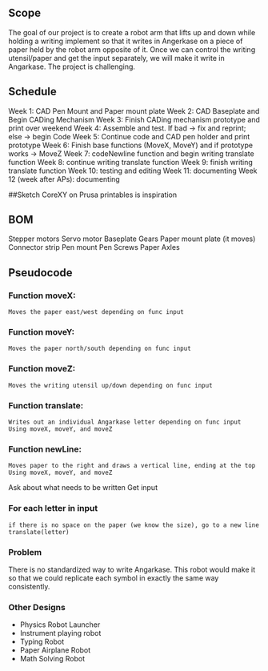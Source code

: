 ## Scope
The goal of our project is to create a robot arm that lifts up and down while holding a writing implement so that it writes in Angerkase on a piece of paper held by the robot arm opposite of it.
Once we can control the writing utensil/paper and get the input separately, we will make it write in Angarkase.
The project is challenging.


## Schedule
Week 1: CAD Pen Mount and Paper mount plate
Week 2: CAD Baseplate and Begin CADing Mechanism
Week 3: Finish CADing mechanism prototype and print over weekend
Week 4: Assemble and test. If bad → fix and reprint; else → begin Code
Week 5: Continue code and CAD pen holder and print prototype
Week 6: Finish base functions (MoveX, MoveY) and if prototype works → MoveZ
Week 7: codeNewline function and begin writing translate function
Week 8: continue writing translate function
Week 9: finish writing translate function
Week 10: testing and editing
Week 11: documenting
Week 12 (week after APs): documenting

##Sketch
CoreXY on Prusa printables is inspiration



## BOM
Stepper motors
Servo motor
Baseplate
Gears
Paper mount plate (it moves)
Connector strip
Pen mount
Pen
Screws
Paper
Axles



## Pseudocode
### Function moveX:
	Moves the paper east/west depending on func input

### Function moveY:
	Moves the paper north/south depending on func input

### Function moveZ:
	Moves the writing utensil up/down depending on func input

### Function translate:
	Writes out an individual Angarkase letter depending on func input
	Using moveX, moveY, and moveZ

### Function newLine:
	Moves paper to the right and draws a vertical line, ending at the top
	Using moveX, moveY, and moveZ
	

Ask about what needs to be written
Get input
### For each letter in input
	if there is no space on the paper (we know the size), go to a new line
	translate(letter)

### Problem
There is no standardized way to write Angarkase. This robot would make it so that we could replicate each symbol in exactly the same way consistently. 

### Other Designs
- Physics Robot Launcher
- Instrument playing robot
- Typing Robot
- Paper Airplane Robot
- Math Solving Robot

